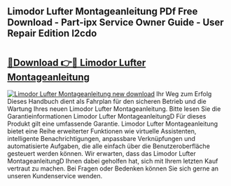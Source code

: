 ## Limodor Lufter Montageanleitung PDf Free Download - Part-ipx Service Owner Guide - User Repair Edition l2cdo

# <h2><a href="http://df6mma.blite.top/?on=Limodor+Lufter+Montageanleitung">🔗Download 👉🔴 Limodor Lufter Montageanleitung</a></h2>

[![Limodor Lufter Montageanleitung new download](https://i.imgur.com/lujVjoI.png)](http://df6mma.blite.top/?on=Limodor+Lufter+Montageanleitung)
Ihr Weg zum Erfolg Dieses Handbuch dient als Fahrplan für den sicheren Betrieb und die Wartung Ihres neuen Limodor Lufter Montageanleitung. Bitte lesen Sie die Garantieinformationen Limodor Lufter MontageanleitungD Für dieses Produkt gilt eine umfassende Garantie. Limodor Lufter Montageanleitung bietet eine Reihe erweiterter Funktionen wie virtuelle Assistenten, intelligente Benachrichtigungen, anpassbare Verknüpfungen und automatisierte Aufgaben, die alle einfach über die Benutzeroberfläche gesteuert werden können. Wir erwarten, dass das Limodor Lufter MontageanleitungD Ihnen dabei geholfen hat, sich mit Ihrem letzten Kauf vertraut zu machen. Bei Fragen oder Bedenken können Sie sich gerne an unseren Kundenservice wenden.
